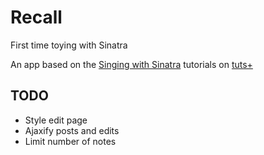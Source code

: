 # Recall

First time toying with Sinatra

An app based on the [Singing with Sinatra](http://code.tutsplus.com/series/singing-with-sinatra--net-19113) tutorials on [tuts+](https://tutsplus.com)

## TODO

- Style edit page
- Ajaxify posts and edits
- Limit number of notes
